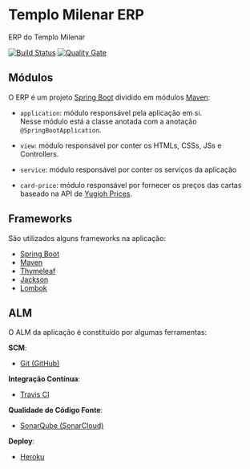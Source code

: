 # Templo Milenar ERP

ERP do Templo Milenar  

[![Build Status](https://travis-ci.org/igorventurelli/templomilenar.svg?branch=master)](https://travis-ci.org/igorventurelli/templomilenar)  [![Quality Gate](https://sonarcloud.io/api/badges/gate?key=br.com.templomilenar:templomilenar)](https://sonarcloud.io/dashboard/index/br.com.templomilenar:templomilenar)

## Módulos

O ERP é um projeto [Spring Boot](https://projects.spring.io/spring-boot/) dividido em módulos [Maven](https://maven.apache.org/):

- `application`: módulo responsável pela aplicação em si.  
Nesse módulo está a classe anotada com  a anotação `@SpringBootApplication`.

- `view`: módulo responsável por conter os HTMLs, CSSs, JSs e Controllers.

- `service`: módulo responsável por conter os serviços da aplicação

- `card-price`: módulo responsável por fornecer os preços das cartas baseado na API de [Yugioh Prices](yugiohprices.com).


## Frameworks
São utilizados alguns frameworks na aplicação:

- [Spring Boot](https://projects.spring.io/spring-boot)
- [Maven](https://maven.apache.org/)
- [Thymeleaf](http://www.thymeleaf.org/)
- [Jackson](https://github.com/FasterXML/jackson)
- [Lombok](https://projectlombok.org/)

## ALM
O ALM da aplicação é constituído por algumas ferramentas:

**SCM**:
- [Git (GitHub)](https://git-scm.com/)

**Integração Contínua**:
- [Travis CI](https://travis-ci.org/)

**Qualidade de Código Fonte**:
- [SonarQube (SonarCloud)](https://sonarcloud.io/)

**Deploy**:
- [Heroku](https://www.heroku.com/)


